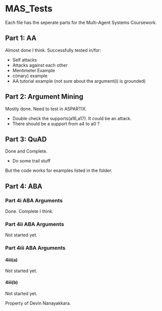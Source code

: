 # MAS_Tests

Each file has the seperate parts for the Multi-Agent Systems Coursework.

## Part 1: AA

Almost done I think.
Successfully tested in/for:
 * Self attacks
 * Attacks against each other
 * Mentimeter Example
 * c(mary) example
 * AA tutorial example (not sure about the argument(i) is grounded)
 
## Part 2: Argument Mining

Mostly done. Need to test in ASPARTIX. 

 * Double check the supports(a16,a17). It could be an attack.
 * There should be a support from a4 to a0 ?

## Part 3: QuAD

Done and Complete.

 * Do some trail stuff
 
But the code works for examples listed in the folder.

## Part 4: ABA

### Part 4i ABA Arguments

Done. Complete I think.

### Part 4ii ABA Arguments

Not started yet.

### Part 4iii ABA Arguments

#### 4iii(a)

Not started yet.

#### 4iii(b)

Not started yet.


Property of Devin Nanayakkara.
